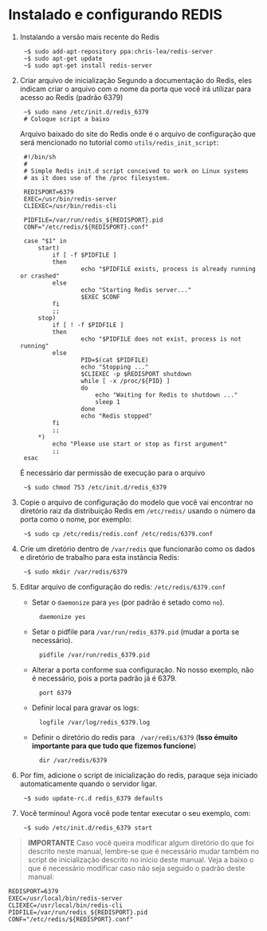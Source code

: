 Instalado e configurando REDIS
====

1. Instalando a versão mais recente do Redis

		~$ sudo add-apt-repository ppa:chris-lea/redis-server
		~$ sudo apt-get update
		~$ sudo apt-get install redis-server
2. Criar arquivo de inicialização
Segundo a documentação do Redis, eles indicam criar o arquivo com o nome da porta que você irá utilizar para acesso ao Redis (padrão 6379)

		~$ sudo nano /etc/init.d/redis_6379
		# Coloque script a baixo
	Arquivo baixado do site do Redis onde é o arquivo de configuração que será mencionado no tutorial como `utils/redis_init_script`:

		#!/bin/sh
		#
		# Simple Redis init.d script conceived to work on Linux systems
		# as it does use of the /proc filesystem.
		
		REDISPORT=6379
		EXEC=/usr/bin/redis-server
		CLIEXEC=/usr/bin/redis-cli
		
		PIDFILE=/var/run/redis_${REDISPORT}.pid
		CONF="/etc/redis/${REDISPORT}.conf"
		
		case "$1" in
		    start)
		        if [ -f $PIDFILE ]
		        then
		                echo "$PIDFILE exists, process is already running or crashed"
		        else
		                echo "Starting Redis server..."
		                $EXEC $CONF
		        fi
		        ;;
		    stop)
		        if [ ! -f $PIDFILE ]
		        then
		                echo "$PIDFILE does not exist, process is not running"
		        else
		                PID=$(cat $PIDFILE)
		                echo "Stopping ..."
		                $CLIEXEC -p $REDISPORT shutdown
		                while [ -x /proc/${PID} ]
		                do
		                    echo "Waiting for Redis to shutdown ..."
		                    sleep 1
		                done
		                echo "Redis stopped"
		        fi
		        ;;
		    *)
		        echo "Please use start or stop as first argument"
		        ;;
		esac
	É necessário dar permissão de execução para o arquivo
		
		~$ sudo chmod 753 /etc/init.d/redis_6379
3. Copie o arquivo de configuração do modelo que você vai encontrar no diretório raiz da distribuição Redis em  `/etc/redis/` usando o número da porta como o nome, por exemplo:

		~$ sudo cp /etc/redis/redis.conf /etc/redis/6379.conf
4. Crie um diretório dentro de `/var/redis` que funcionarão como os dados e diretório de trabalho para esta instância Redis:

		~$ sudo mkdir /var/redis/6379
5. Editar arquivo de configuração do redis: `/etc/redis/6379.conf`
	- Setar o `daemonize`  para  `yes` (por padrão é setado como `no`).

			daemonize yes
	- Setar o pidfile para `/var/run/redis_6379.pid` (mudar a porta se necessário).
		
			pidfile /var/run/redis_6379.pid
	- Alterar a porta conforme sua configuração. No nosso exemplo, não é necessário, pois a porta padrão já é 6379.
		
			port 6379

	- Definir local para gravar os logs:
		
			logfile /var/log/redis_6379.log
	- Definir o diretório do redis para ` /var/redis/6379` (**Isso émuito importante para que tudo que fizemos funcione**)
			
			dir /var/redis/6379
6. Por fim, adicione o script de inicialização do redis, paraque seja iniciado automaticamente quando o servidor ligar.
			
		~$ sudo update-rc.d redis_6379 defaults
7. Você terminou! Agora você pode tentar executar o seu exemplo, com:
		
		~$ sudo /etc/init.d/redis_6379 start

> **IMPORTANTE**
> Caso você queira modificar algum diretório do que foi descrito neste manual, lembre-se que é necessário mudar também no script de inicialização descrito no início deste manual. Veja a baixo o que é necessário modificar caso não seja seguido o padrão deste manual:

    REDISPORT=6379
    EXEC=/usr/local/bin/redis-server
    CLIEXEC=/usr/local/bin/redis-cli
    PIDFILE=/var/run/redis_${REDISPORT}.pid
    CONF="/etc/redis/${REDISPORT}.conf"
	
